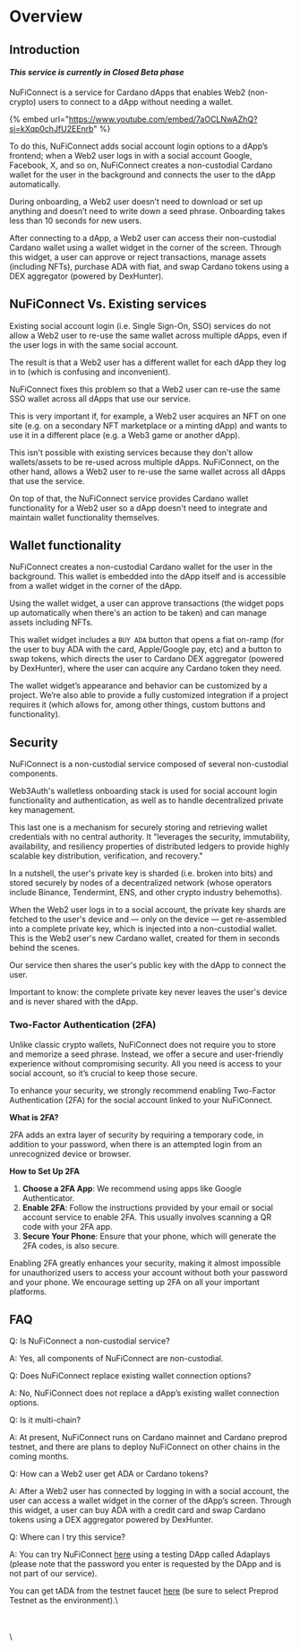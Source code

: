 # Overview

## Introduction

#### _**This service is currently in Closed Beta phase**_

NuFiConnect is a service for Cardano dApps that enables Web2 (non-crypto) users to connect to a dApp without needing a wallet.

{% embed url="https://www.youtube.com/embed/7aOCLNwAZhQ?si=kXqp0chJfU2EEnrb" %}

To do this, NuFiConnect adds social account login options to a dApp’s frontend; when a Web2 user logs in with a social account Google, Facebook, X, and so on, NuFiConnect creates a non-custodial Cardano wallet for the user in the background and connects the user to the dApp automatically.

During onboarding, a Web2 user doesn’t need to download or set up anything and doesn’t need to write down a seed phrase. Onboarding takes less than 10 seconds for new users.

After connecting to a dApp, a Web2 user can access their non-custodial Cardano wallet using a wallet widget in the corner of the screen. Through this widget, a user can approve or reject transactions, manage assets (including NFTs), purchase ADA with fiat, and swap Cardano tokens using a DEX aggregator (powered by DexHunter).

## NuFiConnect Vs. Existing services

Existing social account login (i.e. Single Sign-On, SSO) services do not allow a Web2 user to re-use the same wallet across multiple dApps, even if the user logs in with the same social account.

The result is that a Web2 user has a different wallet for each dApp they log in to (which is confusing and inconvenient).

NuFiConnect fixes this problem so that a Web2 user can re-use the same SSO wallet across all dApps that use our service.

This is very important if, for example, a Web2 user acquires an NFT on one site (e.g. on a secondary NFT marketplace or a minting dApp) and wants to use it in a different place (e.g. a Web3 game or another dApp).

This isn't possible with existing services because they don't allow wallets/assets to be re-used across multiple dApps. NuFiConnect, on the other hand, allows a Web2 user to re-use the same wallet across all dApps that use the service.

On top of that, the NuFiConnect service provides Cardano wallet functionality for a Web2 user so a dApp doesn't need to integrate and maintain wallet functionality themselves.

## Wallet functionality

NuFiConnect creates a non-custodial Cardano wallet for the user in the background. This wallet is embedded into the dApp itself and is accessible from a wallet widget in the corner of the dApp.

Using the wallet widget, a user can approve transactions (the widget pops up automatically when there's an action to be taken) and can manage assets including NFTs.

This wallet widget includes a `BUY ADA` button that opens a fiat on-ramp (for the user to buy ADA with the card, Apple/Google pay, etc) and a button to swap tokens, which directs the user to Cardano DEX aggregator (powered by DexHunter), where the user can acquire any Cardano token they need.

The wallet widget’s appearance and behavior can be customized by a project. We’re also able to provide a fully customized integration if a project requires it (which allows for, among other things, custom buttons and functionality).

## Security

NuFiConnect is a non-custodial service composed of several non-custodial components.

Web3Auth's walletless onboarding stack is used for social account login functionality and authentication, as well as to handle decentralized private key management.

This last one is a mechanism for securely storing and retrieving wallet credentials with no central authority. It "leverages the security, immutability, availability, and resiliency properties of distributed ledgers to provide highly scalable key distribution, verification, and recovery."

In a nutshell, the user's private key is sharded (i.e. broken into bits) and stored securely by nodes of a decentralized network (whose operators include Binance, Tendermint, ENS, and other crypto industry behemoths).

When the Web2 user logs in to a social account, the private key shards are fetched to the user's device and — only on the device — get re-assembled into a complete private key, which is injected into a non-custodial wallet. This is the Web2 user's new Cardano wallet, created for them in seconds behind the scenes.

Our service then shares the user's public key with the dApp to connect the user.

Important to know: the complete private key never leaves the user's device and is never shared with the dApp.

### Two-Factor Authentication (2FA)

Unlike classic crypto wallets, NuFiConnect does not require you to store and memorize a seed phrase. Instead, we offer a secure and user-friendly experience without compromising security. All you need is access to your social account, so it’s crucial to keep those secure.

To enhance your security, we strongly recommend enabling Two-Factor Authentication (2FA) for the social account linked to your NuFiConnect.

**What is 2FA?**

2FA adds an extra layer of security by requiring a temporary code, in addition to your password, when there is an attempted login from an unrecognized device or browser.

**How to Set Up 2FA**

1. **Choose a 2FA App**: We recommend using apps like Google Authenticator.
2. **Enable 2FA**: Follow the instructions provided by your email or social account service to enable 2FA. This usually involves scanning a QR code with your 2FA app.
3. **Secure Your Phone**: Ensure that your phone, which will generate the 2FA codes, is also secure.

Enabling 2FA greatly enhances your security, making it almost impossible for unauthorized users to access your account without both your password and your phone. We encourage setting up 2FA on all your important platforms.

## FAQ

Q: Is NuFiConnect a non-custodial service?

A: Yes, all components of NuFiConnect are non-custodial.

Q: Does NuFiConnect replace existing wallet connection options?

A: No, NuFiConnect does not replace a dApp’s existing wallet connection options.

Q: Is it multi-chain?

A: At present, NuFiConnect runs on Cardano mainnet and Cardano preprod testnet, and there are plans to deploy NuFiConnect on other chains in the coming months.

Q: How can a Web2 user get ADA or Cardano tokens?

A: After a Web2 user has connected by logging in with a social account, the user can access a wallet widget in the corner of the dApp’s screen. Through this widget, a user can buy ADA with a credit card and swap Cardano tokens using a DEX aggregator powered by DexHunter.

Q: Where can I try this service?

A: You can try NuFiConnect [here](https://sdk-example.nu.fi/) using a testing DApp called Adaplays (please note that the password you enter is requested by the DApp and is not part of our service).

You can get tADA from the testnet faucet [here](https://docs.cardano.org/cardano-testnets/tools/faucet/) (be sure to select Preprod Testnet as the environment).\

\
\
\
